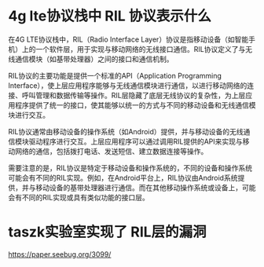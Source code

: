 # 4g lte协议栈中 RIL 协议表示什么

在4G LTE协议栈中，RIL（Radio Interface Layer）协议是指移动设备（如智能手机）上的一个软件层，用于实现与移动网络的无线接口通信。RIL协议定义了与无线通信模块（如基带处理器）之间的接口和通信机制。

RIL协议的主要功能是提供一个标准的API（Application Programming Interface），使上层应用程序能够与无线通信模块进行通信，以进行移动网络的连接、呼叫管理和数据传输等操作。RIL层隐藏了底层无线协议的复杂性，为上层应用程序提供了统一的接口，使其能够以统一的方式与不同的移动设备和无线通信模块进行交互。

RIL协议通常由移动设备的操作系统（如Android）提供，并与移动设备的无线通信模块驱动程序进行交互。上层应用程序可以通过调用RIL提供的API来实现与移动网络的通信，包括拨打电话、发送短信、建立数据连接等操作。

需要注意的是，RIL协议是特定于移动设备和操作系统的，不同的设备和操作系统可能会有不同的RIL实现。例如，在Android平台上，RIL协议由Android系统提供，并与移动设备的基带处理器进行通信。而在其他移动操作系统或设备上，可能会有不同的RIL实现或具有类似功能的接口层。

# taszk实验室实现了 RIL层的漏洞
https://paper.seebug.org/3099/ 